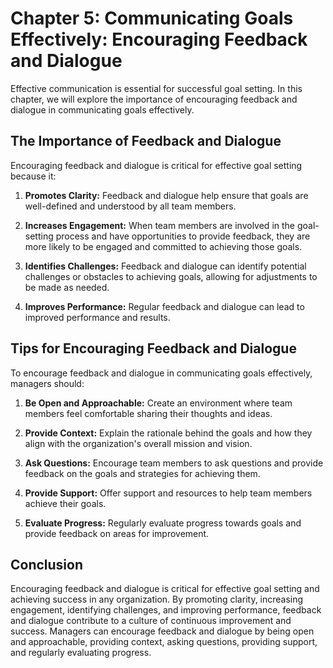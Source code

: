 Chapter 5: Communicating Goals Effectively: Encouraging Feedback and Dialogue
=============================================================================

Effective communication is essential for successful goal setting. In this chapter, we will explore the importance of encouraging feedback and dialogue in communicating goals effectively.

The Importance of Feedback and Dialogue
---------------------------------------

Encouraging feedback and dialogue is critical for effective goal setting because it:

1. **Promotes Clarity:** Feedback and dialogue help ensure that goals are well-defined and understood by all team members.

2. **Increases Engagement:** When team members are involved in the goal-setting process and have opportunities to provide feedback, they are more likely to be engaged and committed to achieving those goals.

3. **Identifies Challenges:** Feedback and dialogue can identify potential challenges or obstacles to achieving goals, allowing for adjustments to be made as needed.

4. **Improves Performance:** Regular feedback and dialogue can lead to improved performance and results.

Tips for Encouraging Feedback and Dialogue
------------------------------------------

To encourage feedback and dialogue in communicating goals effectively, managers should:

1. **Be Open and Approachable:** Create an environment where team members feel comfortable sharing their thoughts and ideas.

2. **Provide Context:** Explain the rationale behind the goals and how they align with the organization's overall mission and vision.

3. **Ask Questions:** Encourage team members to ask questions and provide feedback on the goals and strategies for achieving them.

4. **Provide Support:** Offer support and resources to help team members achieve their goals.

5. **Evaluate Progress:** Regularly evaluate progress towards goals and provide feedback on areas for improvement.

Conclusion
----------

Encouraging feedback and dialogue is critical for effective goal setting and achieving success in any organization. By promoting clarity, increasing engagement, identifying challenges, and improving performance, feedback and dialogue contribute to a culture of continuous improvement and success. Managers can encourage feedback and dialogue by being open and approachable, providing context, asking questions, providing support, and regularly evaluating progress.


